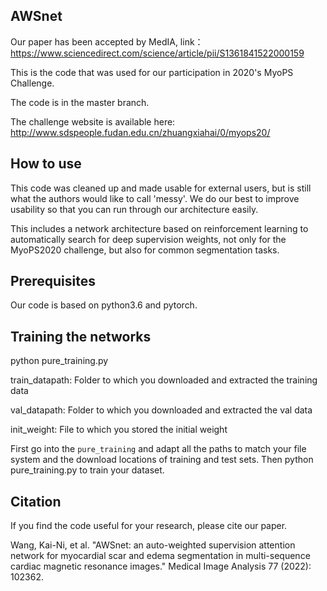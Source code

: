 ## AWSnet
Our paper has been accepted by MedIA, link：https://www.sciencedirect.com/science/article/pii/S1361841522000159

This is the code that was used for our participation in 2020's MyoPS Challenge. 

The code is in the master branch.

The challenge website is available here:
http://www.sdspeople.fudan.edu.cn/zhuangxiahai/0/myops20/

## How to use
This code was cleaned up and made usable for external users, but is still what the authors would like to call 'messy'. We do our best to improve usability so that you can run through our architecture easily.

This includes a network architecture based on reinforcement learning to automatically search for deep supervision weights, not only for the MyoPS2020 challenge, but also for common segmentation tasks.

## Prerequisites
Our code is based on python3.6 and pytorch.

## Training the networks 

python pure_training.py 

train_datapath: Folder to which you downloaded and extracted the training data

val_datapath: Folder to which you downloaded and extracted the val data

init_weight: File to which you stored the initial weight

First go into the `pure_training` and adapt all the paths to match your file system and the download locations of training and test sets.
Then python pure_training.py to train your dataset.

## Citation

If you find the code useful for your research, please cite our paper.

Wang, Kai-Ni, et al. "AWSnet: an auto-weighted supervision attention network for myocardial scar and edema segmentation in multi-sequence cardiac magnetic resonance images." Medical Image Analysis 77 (2022): 102362.
